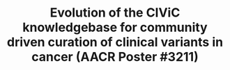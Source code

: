 ---
title: "Evolution of the CIViC knowledgebase for community driven curation of clinical variants in cancer (AACR Poster #3211)"
event: "AACR 2020 II"
abstract_url: https://www.abstractsonline.com/pp8/#!/9045/presentation/4095
---